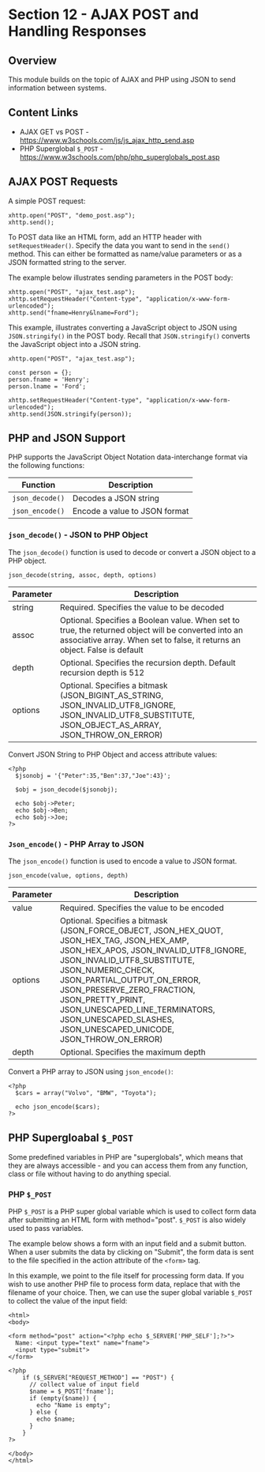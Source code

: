 # Section 12 - AJAX POST and Handling Responses

## Overview

This module builds on the topic of AJAX and PHP using JSON to send information between systems. 

## Content Links 

- AJAX GET vs POST - <https://www.w3schools.com/js/js_ajax_http_send.asp>
- PHP Superglobal `$_POST` - <https://www.w3schools.com/php/php_superglobals_post.asp>

## AJAX POST Requests

A simple POST request:

```
xhttp.open("POST", "demo_post.asp");
xhttp.send();
```

To POST data like an HTML form, add an HTTP header with `setRequestHeader()`. Specify the data you want to send in the `send()` method. This can either be formatted as name/value parameters or as a JSON formatted string to the server.

The example below illustrates sending parameters in the POST body:
 
```
xhttp.open("POST", "ajax_test.asp");
xhttp.setRequestHeader("Content-type", "application/x-www-form-urlencoded");
xhttp.send("fname=Henry&lname=Ford");
```

This example, illustrates converting a JavaScript object to JSON using `JSON.stringify()` in the POST body. Recall that `JSON.stringify()` converts the JavaScript object into a JSON string.   

```
xhttp.open("POST", "ajax_test.asp");

const person = {};
person.fname = 'Henry';
person.lname = 'Ford';

xhttp.setRequestHeader("Content-type", "application/x-www-form-urlencoded");
xhttp.send(JSON.stringify(person));
```

## PHP and JSON Support

PHP supports the JavaScript Object Notation data-interchange format via the following functions:

| Function | Description |
|---|---|
| `json_decode()` | Decodes a JSON string |
| `json_encode()` | Encode a value to JSON format |                           


### `json_decode()` - JSON to PHP Object

The `json_decode()` function is used to decode or convert a JSON object to a PHP object.

```
json_decode(string, assoc, depth, options)
```

| Parameter | Description |
|----|----|
| string | Required. Specifies the value to be decoded |
| assoc | Optional. Specifies a Boolean value. When set to true, the returned object will be converted into an associative array. When set to false, it returns an object. False is default |
| depth | Optional. Specifies the recursion depth. Default recursion depth is 512 |
| options | Optional. Specifies a bitmask (JSON_BIGINT_AS_STRING, JSON_INVALID_UTF8_IGNORE, JSON_INVALID_UTF8_SUBSTITUTE, JSON_OBJECT_AS_ARRAY, JSON_THROW_ON_ERROR) |


Convert JSON String to PHP Object and access attribute values:

```
<?php
  $jsonobj = '{"Peter":35,"Ben":37,"Joe":43}';
  
  $obj = json_decode($jsonobj);
  
  echo $obj->Peter;
  echo $obj->Ben;
  echo $obj->Joe;
?>
```

### `Json_encode()` - PHP Array to JSON

The `json_encode()` function is used to encode a value to JSON format.

```
json_encode(value, options, depth)
```

| Parameter | Description |
|----|----|
| value | Required. Specifies the value to be encoded |
| options | Optional. Specifies a bitmask (JSON_FORCE_OBJECT, JSON_HEX_QUOT, JSON_HEX_TAG, JSON_HEX_AMP, JSON_HEX_APOS, JSON_INVALID_UTF8_IGNORE, JSON_INVALID_UTF8_SUBSTITUTE, JSON_NUMERIC_CHECK, JSON_PARTIAL_OUTPUT_ON_ERROR, JSON_PRESERVE_ZERO_FRACTION, JSON_PRETTY_PRINT, JSON_UNESCAPED_LINE_TERMINATORS, JSON_UNESCAPED_SLASHES, JSON_UNESCAPED_UNICODE, JSON_THROW_ON_ERROR)  |
| depth | Optional. Specifies the maximum depth |

Convert a PHP array to JSON using `json_encode()`:

```
<?php
  $cars = array("Volvo", "BMW", "Toyota");
  
  echo json_encode($cars);
?>
```


## PHP Supergloabal `$_POST`

Some predefined variables in PHP are "superglobals", which means that they are always accessible - and you can access them from any function, class or file without having to do anything special.

### PHP `$_POST`

PHP `$_POST` is a PHP super global variable which is used to collect form data after submitting an HTML form with method="post". `$_POST` is also widely used to pass variables.

The example below shows a form with an input field and a submit button. When a user submits the data by clicking on "Submit", the form data is sent to the file specified in the action attribute of the `<form>` tag. 

In this example, we point to the file itself for processing form data. If you wish to use another PHP file to process form data, replace that with the filename of your choice. Then, we can use the super global variable `$_POST` to collect the value of the input field:
  
```
<html>
<body>

<form method="post" action="<?php echo $_SERVER['PHP_SELF'];?>">
  Name: <input type="text" name="fname">
  <input type="submit">
</form>

<?php
    if ($_SERVER["REQUEST_METHOD"] == "POST") {
      // collect value of input field
      $name = $_POST['fname'];
      if (empty($name)) {
        echo "Name is empty";
      } else {
        echo $name;
      }
    }
?>

</body>
</html>
```
